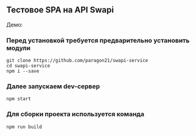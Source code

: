 ## Тестовое SPA на API Swapi
Демо: 
### Перед установкой требуется предварительно установить модули
```
git clone https://github.com/paragon21/swapi-service
cd swapi-service  
npm i --save
```
### Далее запускаем dev-сервер
```
npm start
```
### Для сборки проекта используется команда
```
npm run build
```
